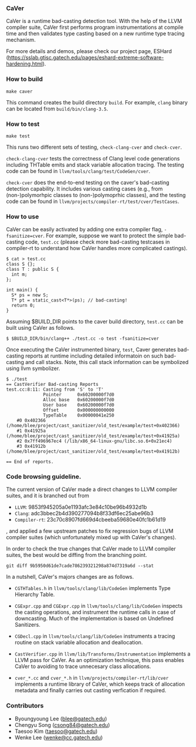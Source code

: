 ### CaVer

CaVer is a runtime bad-casting detection tool. With the help of the
LLVM compiler suite, CaVer first performs program instrumentations at
compile time and then validates type casting based on a new runtime
type tracing mechanism.

For more details and demos, please check our project page, ESHard
(https://sslab.gtisc.gatech.edu/pages/eshard-extreme-software-hardening.html).

### How to build
```
make caver
```

This command creates the build directory `build`. For example, `clang`
binary can be located from `build/bin/clang-3.5`.

### How to test
```
make test
```

This runs two different sets of testing, `check-clang-cver`
and `check-cver`.

`check-clang-cver` tests the correctness of Clang level code
generations including THTable emits and stack variable allocation
tracing. The testing code can be found in
`llvm/tools/clang/test/CodeGen/cver`.

`check-cver` does the end-to-end testing on the caver's bad-casting
detection capability. It includes various casting cases (e.g., from
(non-)polymorhpic classes to (non-)polymoprhic classes), and the
testing code can be found in
`llvm/projects/compiler-rt/test/cver/TestCases`.


### How to use

CaVer can be easily activated by adding one extra compiler flag,
`-fsanitize=cver`. For example, suppose we want to protect the simple
bad-casting code, `test.cc` (please check more bad-casting testcases
in compiler-rt to understand how CaVer handles more complicated
castings).

```
$ cat > test.cc
class S {};
class T : public S {
  int m;
};

int main() {
  S* ps = new S;
  T* pt = static_cast<T*>(ps); // bad-casting!
  return 0;
}
```

Assuming $BUILD_DIR points to the caver build directory, 
`test.cc` can be built using CaVer as follows.

```
$ $BUILD_DIR/bin/clang++ ./test.cc -o test -fsanitize=cver
```

Once executing the CaVer instrumented binary, `test`, Caver generates
bad-casting reports at runtime including detailed informatoin on such
bad-casting and call stacks.  Note, this call stack information can be
symbolized using llvm symbolizer.

```
$ ./test 
== CastVerifier Bad-casting Reports
test.cc:8:11: Casting from 'S' to 'T'
              Pointer      0x60200000f7d0
              Alloc base   0x60200000f7d0
              User base    0x60200000f7d0
              Offset       0x000000000000
              TypeTable    0x00000041e250
    #0 0x402366 (/home/blee/project/cast_sanitizer/old_test/example/test+0x402366)
    #1 0x41925a (/home/blee/project/cast_sanitizer/old_test/example/test+0x41925a)
    #2 0x7ff496967ec4 (/lib/x86_64-linux-gnu/libc.so.6+0x21ec4)
    #3 0x41912b (/home/blee/project/cast_sanitizer/old_test/example/test+0x41912b)

== End of reports.
```

### Code browsing guideline.

The current version of CaVer made a direct changes to LLVM compiler
suites, and it is branched out from

- `LLVM`: 9853f945205a0e1193afc3e84c10be96b4932d1b
- `Clang`: adc3bbec2b4d390277094b8f33df6ec25abe96b3
- `Compiler-rt`: 23c70c8907fd669d4cbeeba59680e40fc1b61d19

, and applied a few upstream patches to fix regression bugs of LLVM
compiler suites (which unfortunately mixed up with CaVer's changes).

In order to check the true changes that CaVer made to LLVM compiler
suites, the best would be diffing from the branching point.

```
git diff 9b5950d61de7cade786239321298a874d7319a6d --stat
```

In a nutshell, CaVer's majors changes are as follows.

- `CGTHTables.h` in `llvm/tools/clang/lib/CodeGen` implements Type
Hierarchy Table.

- `CGExpr.cpp` and `CGExpr.cpp` in `llvm/tools/clang/lib/CodeGen`
inspects the casting operations, and instrument the runtime calls in
case of downcasting. Much of the implementation is based on Undefined
Sanitizers.

- `CGDecl.cpp` in `llvm/tools/clang/lib/CodeGen` instruments a tracing
routine on stack variable allocation and deallocation.

- `CastVerifier.cpp` in `llvm/lib/Transforms/Instrumentation` implements
a LLVM pass for CaVer. As an optimization technique, this pass enables
CaVer to avoiding to trace unnecesary class allocations.

- `cver_*.cc` and `cver_*.h` in `llvm/projects/compiler-rt/lib/cver`
implements a runtime library of CaVer, which keeps track of allocation
metadata and finally carries out casting verfication if required.

### Contributors

- Byoungyoung Lee (blee@gatech.edu)
- Chengyu Song (csong84@gatech.edu)
- Taesoo Kim (taesoo@gatech.edu)
- Wenke Lee (wenke@cc.gatech.edu)
